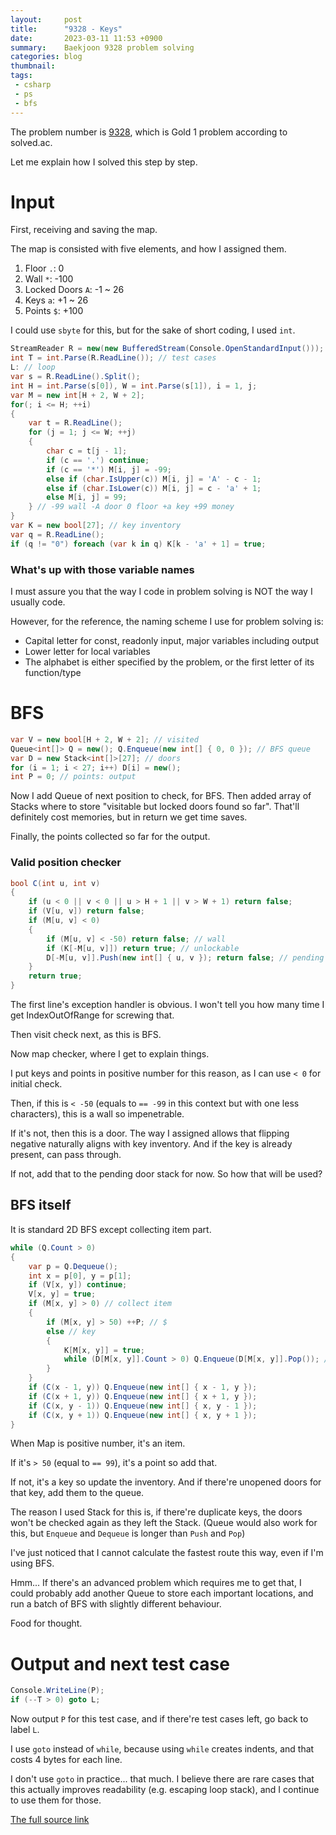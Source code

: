 ```yaml
---
layout:     post
title:      "9328 - Keys"
date:       2023-03-11 11:53 +0900
summary:    Baekjoon 9328 problem solving
categories: blog
thumbnail: 
tags:
 - csharp
 - ps
 - bfs
---
```


The problem number is [9328][Baekjoon], which is Gold 1 problem
according to solved.ac.

Let me explain how I solved this step by step.

# Input

First, receiving and saving the map.

The map is consisted with five elements, and how I assigned them.

 1. Floor `.`: 0
 2. Wall `*`: -100
 3. Locked Doors `A`: -1 ~ 26
 4. Keys `a`: +1 ~ 26
 5. Points `$`: +100

I could use `sbyte` for this, but for the sake of short coding, I used `int`.

```cs
StreamReader R = new(new BufferedStream(Console.OpenStandardInput()));
int T = int.Parse(R.ReadLine()); // test cases
L: // loop
var s = R.ReadLine().Split();
int H = int.Parse(s[0]), W = int.Parse(s[1]), i = 1, j;
var M = new int[H + 2, W + 2];
for(; i <= H; ++i)
{
    var t = R.ReadLine();
    for (j = 1; j <= W; ++j)
    {
        char c = t[j - 1];
        if (c == '.') continue;
        if (c == '*') M[i, j] = -99;
        else if (char.IsUpper(c)) M[i, j] = 'A' - c - 1;
        else if (char.IsLower(c)) M[i, j] = c - 'a' + 1;
        else M[i, j] = 99;
    } // -99 wall -A door 0 floor +a key +99 money
}
var K = new bool[27]; // key inventory
var q = R.ReadLine();
if (q != "0") foreach (var k in q) K[k - 'a' + 1] = true;
```

### What's up with those variable names

I must assure you that the way I code in problem solving is
NOT the way I usually code.

However, for the reference, the naming scheme I use for problem solving is:

 * Capital letter for const, readonly input, major variables including output
 * Lower letter for local variables
 * The alphabet is either specified by the problem, or the first letter of its function/type


# BFS

```cs
var V = new bool[H + 2, W + 2]; // visited
Queue<int[]> Q = new(); Q.Enqueue(new int[] { 0, 0 }); // BFS queue
var D = new Stack<int[]>[27]; // doors
for (i = 1; i < 27; i++) D[i] = new();
int P = 0; // points: output
```

Now I add Queue of next position to check, for BFS.
Then added array of Stacks where to store "visitable but locked doors found so far".
That'll definitely cost memories, but in return we get time saves.

Finally, the points collected so far for the output.


### Valid position checker

```cs
bool C(int u, int v)
{
    if (u < 0 || v < 0 || u > H + 1 || v > W + 1) return false;
    if (V[u, v]) return false;
    if (M[u, v] < 0)
    {
        if (M[u, v] < -50) return false; // wall
        if (K[-M[u, v]]) return true; // unlockable
        D[-M[u, v]].Push(new int[] { u, v }); return false; // pending door
    }
    return true;
}
```

The first line's exception handler is obvious.
I won't tell you how many time I get IndexOutOfRange for screwing that.

Then visit check next, as this is BFS.

Now map checker, where I get to explain things.

I put keys and points in positive number for this reason,
as I can use `< 0` for initial check.

Then, if this is `< -50` (equals to `== -99` in this context but with one less characters),
this is a wall so impenetrable.

If it's not, then this is a door.
The way I assigned allows that flipping negative naturally aligns with
key inventory. And if the key is already present, can pass through.

If not, add that to the pending door stack for now.
So how that will be used?


## BFS itself

It is standard 2D BFS except collecting item part.

```cs
while (Q.Count > 0)
{
    var p = Q.Dequeue();
    int x = p[0], y = p[1];
    if (V[x, y]) continue;
    V[x, y] = true;
    if (M[x, y] > 0) // collect item
    {
        if (M[x, y] > 50) ++P; // $
        else // key
        {
            K[M[x, y]] = true;
            while (D[M[x, y]].Count > 0) Q.Enqueue(D[M[x, y]].Pop()); // add new doors
        }
    }
    if (C(x - 1, y)) Q.Enqueue(new int[] { x - 1, y });
    if (C(x + 1, y)) Q.Enqueue(new int[] { x + 1, y });
    if (C(x, y - 1)) Q.Enqueue(new int[] { x, y - 1 });
    if (C(x, y + 1)) Q.Enqueue(new int[] { x, y + 1 });
}
```

When Map is positive number, it's an item.

If it's `> 50` (equal to `== 99`), it's a point so add that.

If not, it's a key so update the inventory.
And if there're unopened doors for that key, add them to the queue.

The reason I used Stack for this is, if there're duplicate keys,
the doors won't be checked again as they left the Stack.
(Queue would also work for this, but `Enqueue` and `Dequeue` is
longer than `Push` and `Pop`)


I've just noticed that I cannot calculate the fastest route this way,
even if I'm using BFS.

Hmm... If there's an advanced problem which requires me to get that,
I could probably add another Queue to store each important locations,
and run a batch of BFS with slightly different behaviour.

Food for thought.


# Output and next test case

```cs
Console.WriteLine(P);
if (--T > 0) goto L;
```

Now output `P` for this test case,
and if there're test cases left, go back to label `L`.

I use `goto` instead of `while`,
because using `while` creates indents, and that costs 4 bytes for each line.

I don't use `goto` in practice... that much.
I believe there are rare cases that this actually improves readability
(e.g. escaping loop stack),
and I continue to use them for those.


[The full source link][Source]


[Baekjoon]: https://www.acmicpc.net/problem/9328
[Source]: https://www.acmicpc.net/source/57226522